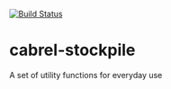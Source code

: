 [![Build Status](https://secure.travis-ci.org/cabrel/cabrel-stockpile.png)](http://travis-ci.org/cabrel/cabrel-stockpile)

cabrel-stockpile
================

A set of utility functions for everyday use
